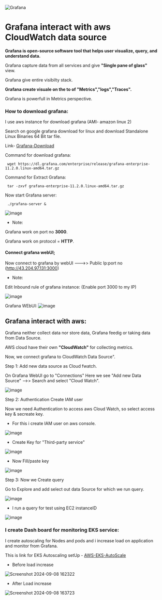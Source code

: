 ![Grafana](https://github.com/user-attachments/assets/5428240d-2908-475f-8673-66f9bce8a4eb)

# Grafana interact with aws CloudWatch data source

**Grafana is open-source software tool that helps user visualize, query, and understand data.**

Grafana capture data from all services and give **"Single pane of glass"** view.

Grafana give entire visibilty stack.

**Grafana create visuale on the to of "Metrics","logs","Traces".**

Grafana is powerfull in Metrics perspective.


### How to download grafana:

I use aws instance for download grafana (AMI- amazon linux 2)

Search on google grafana download for linux and download Standalone Linux Binaries 64 Bit tar file. 

Link- [Grafana-Download](https://grafana.com/grafana/download )

Command for download grafana:

     wget https://dl.grafana.com/enterprise/release/grafana-enterprise-11.2.0.linux-amd64.tar.gz

Command for Extract Grafana:

     tar -zxvf grafana-enterprise-11.2.0.linux-amd64.tar.gz

Now start Grafana server:

     ./grafana-server &

![image](https://github.com/user-attachments/assets/1beff168-7444-468c-9d99-fa8963d54a48)

     
- Note:

Grafana work on port no **3000**.

Grafana work on protocol = **HTTP**.


#### Connect grafana webUI;

Now connect to grafana by webUI --->>  Public Ip:port no (http://43.204.97.131:3000)

- Note:

Edit Inbound rule of grafana instance: (Enable port 3000 to my IP)

![image](https://github.com/user-attachments/assets/e817b3ca-15ba-42f0-8537-76821b176cbe)

Grafana WEbUI:
![image](https://github.com/user-attachments/assets/540075e2-e041-41f2-bdf3-feb1df5fd828)


## Grafana interact with aws:

Grafana neither collect data nor store data, Grafana feedig or taking data from Data Source.

AWS cloud have their own **"CloudWatch"** for collecting metrics.

Now, we connect grafana to CloudWatch Data Source".

Step 1: Add new data source as Cloud fwatch.

On Grafana WebUI go to "Connections"  Here we see "Add new Data Source" -->> Search and select "Cloud Watch".

![image](https://github.com/user-attachments/assets/2bca37d2-b7db-48d6-a107-4f1e4b5472e6)


Step 2: Authentication Create IAM user 

Now we need Authentication to access aws Cloud Watch, so select access key & secreate key.

- For this i create IAM user on aws console. 

![image](https://github.com/user-attachments/assets/826e2ebd-c840-4558-abb8-04007896f2fa)

- Create Key for "Third-party service"

![image](https://github.com/user-attachments/assets/13343943-4204-44d4-9e1f-a5996ddfb7fc)

- Now Fill/paste key

![image](https://github.com/user-attachments/assets/640e05d4-8b4e-464c-bb38-8ec88e1213d2)


Step 3: Now we Create query

Go to Explore and add select out data Source for which we run query.

![image](https://github.com/user-attachments/assets/222e17a1-5be7-4ccc-b8b7-ffc12a558347)

- I run a query for test using EC2 instanceID

![image](https://github.com/user-attachments/assets/e150d29c-3af7-4c22-980e-c48afac0bf2f)


### I create Dash board for monitoring EKS service:

I create autoscaling for Nodes and pods and i increase load on application and monitor from Grafana. 

This is link for EKS Autoscaling setUp - [AWS-EKS-AutoScale](https://github.com/Pratikshinde55/EKS-Autoscaler-Pod-Node.git)

- Before load increase
  
![Screenshot 2024-09-08 162322](https://github.com/user-attachments/assets/9bbd7835-e62e-48bd-ba46-8e20a4a23f4e)

- After Load increase

 ![Screenshot 2024-09-08 163723](https://github.com/user-attachments/assets/faeedb47-66b5-4534-b063-60f7c39fb0c9)
 
